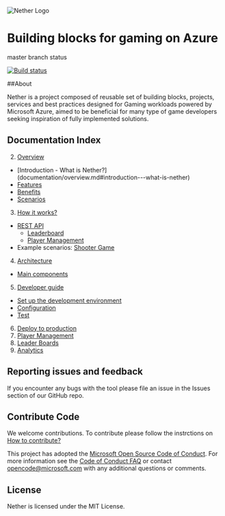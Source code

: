 ![Nether Logo](https://github.com/dx-ted-emea/nether/blob/master/logos/both-logo-and-title/logo-title-1109x256.png)
# Building blocks for gaming on Azure

master branch status

[![Build status](https://ci.appveyor.com/api/projects/status/4fgaaeakffhf32vu/branch/master?svg=true)](https://ci.appveyor.com/project/stuartleeks/nether/branch/master)

##About

Nether is a project composed of reusable set of building blocks, projects, services and best practices designed for Gaming workloads powered by Microsoft Azure, aimed to be beneficial for many type of game developers seeking inspiration of fully implemented solutions.

## Documentation Index

2.	[Overview](documentation/overview.md)
 * [Introduction - What is Nether?] (documentation/overview.md#introduction---what-is-nether)
 * [Features](documentation/overview.md#features)
 * [Benefits](documentation/overview.md#benefits)
 * [Scenarios](documentation/overview.md#scenarios)
3.	[How it works?](documentation/howitworks.md)
 * [REST API](documentation/api/README.md)
   * [Leaderboard](documentation/api/leaderboard/README.md)
   * [Player Management](documentation/api/players/README.md)
 * Example scenarios: [Shooter Game](documentation/shooter.md)
4.	[Architecture](documentation/architecture.md)
 * [Main components](documentation/architecture.md#main-components)
5.	[Developer guide](documentation/developerguide.md)
 * [Set up the development environment](documentation/setup.md)
 * [Configuration](documentation/configuration.md)
 * [Test](documentation/test.md)
6.	[Deploy to production](documentation/deployment.md)
7. [Player Management](documentation/playermanagement.md)
8. [Leader Boards](documentation/leaderboards.md)
9. [Analytics](documentation/analytics.md)

## Reporting issues and feedback

If you encounter any bugs with the tool please file an issue in the Issues
section of our GitHub repo.

## Contribute Code


We welcome contributions. To contribute please follow the instrctions on
[How to contribute?](CONTRIBUTING.md)

This project has adopted the [Microsoft Open Source Code of Conduct](https://opensource.microsoft.com/codeofconduct/).
For more information see the [Code of Conduct FAQ](https://opensource.microsoft.com/codeofconduct/faq/)
or contact [opencode@microsoft.com](mailto:opencode@microsoft.com) with any additional questions or comments.


## License

Nether is licensed under the MIT License.

